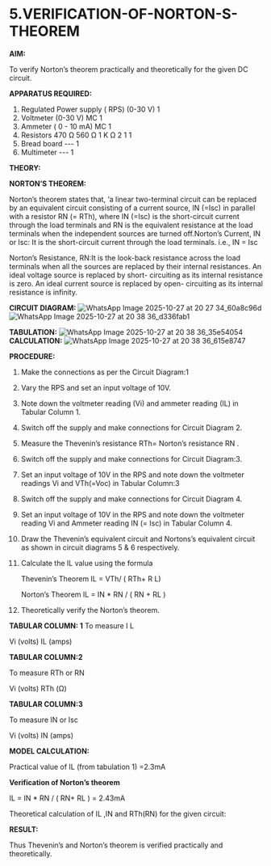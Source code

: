 # 5.VERIFICATION-OF-NORTON-S-THEOREM

**AIM:**

To verify Norton’s theorem practically and theoretically for the given DC circuit.

**APPARATUS REQUIRED:**

1.	Regulated Power supply ( RPS)	(0-30 V)	1
2.	Voltmeter	(0-30 V) MC	1
3.	Ammeter	( 0 - 10 mA) MC	1
4.	Resistors	470 Ω 560 Ω 1 K Ω	2 1 1
5.	Bread board	---	1
6.	Multimeter	---	1

**THEORY:**

**NORTON’S THEOREM:**

Norton’s theorem states that, ‘a linear two-terminal circuit can be replaced by an equivalent circuit consisting of a current source, IN (=Isc) in parallel with a resistor RN (= RTh), where IN (=Isc) is the short-circuit current through the load terminals and RN is the equivalent resistance at the load terminals when the independent sources are turned off.Norton’s Current, IN or Isc:
It is the short-circuit current through the load terminals. i.e., IN = Isc

Norton’s Resistance, RN:It is the look-back resistance across the load terminals when all the sources are replaced by their internal resistances. An ideal voltage source is replaced by short- circuiting as its internal resistance is zero. An ideal current source is replaced by open- circuiting as its internal resistance is infinity.
 
**CIRCUIT DIAGRAM:**
![WhatsApp Image 2025-10-27 at 20 27 34_60a8c96d](https://github.com/user-attachments/assets/99f5be58-0800-481e-b22a-e16473d8881d)
![WhatsApp Image 2025-10-27 at 20 38 36_d336fab1](https://github.com/user-attachments/assets/e9897143-bf58-473c-9c18-75535d86444f)

**TABULATION:**
![WhatsApp Image 2025-10-27 at 20 38 36_35e54054](https://github.com/user-attachments/assets/04af3a9f-d0b4-4b80-9b6c-fcb307851266)
**CALCULATION:**
![WhatsApp Image 2025-10-27 at 20 38 36_615e8747](https://github.com/user-attachments/assets/2aacfcc1-867e-458b-902f-11570acae9a6)

**PROCEDURE:**

1.	Make the connections as per the Circuit Diagram:1

2.	Vary the RPS and set an input voltage of 10V.

3.	Note down the voltmeter reading (Vi) and ammeter reading (IL) in Tabular Column 1.

4.	Switch off the supply and make connections for Circuit Diagram 2.

5.	Measure the Thevenin’s resistance RTh= Norton’s resistance RN .

6.	Switch off the supply and make connections for Circuit Diagram:3.

7.	Set an input voltage of 10V in the RPS and note down the voltmeter readings Vi and VTh(=Voc) in Tabular Column:3

8.	Switch off the supply and make connections for Circuit Diagram 4.

9.	Set an input voltage of 10V in the RPS and note down the voltmeter reading Vi and Ammeter reading IN (= Isc) in Tabular Column 4.

10.	Draw the Thevenin’s equivalent circuit and Nortons’s equivalent circuit as shown in circuit diagrams 5 & 6 respectively.

11.	Calculate the IL value using the formula

   	Thevenin’s Theorem IL = VTh/ ( RTh+ R L)

   	Norton’s Theorem IL = IN * RN / ( RN + RL )

12.	Theoretically verify the Norton’s theorem.

**TABULAR COLUMN: 1**
To measure I L

Vi (volts)	IL (amps)

**TABULAR COLUMN:2**

To measure RTh or RN

Vi (volts)	RTh (Ω)


**TABULAR COLUMN:3**

To measure IN or Isc

Vi (volts)	IN (amps)
	
**MODEL CALCULATION:**

Practical value of IL (from tabulation 1) =2.3mA

**Verification of Norton’s theorem**

IL = IN * RN / ( RN+ RL ) = 2.43mA

Theoretical calculation of IL ,IN and RTh(RN) for the given circuit:
 


**RESULT:**

Thus Thevenin’s and Norton’s theorem is verified practically and theoretically.
